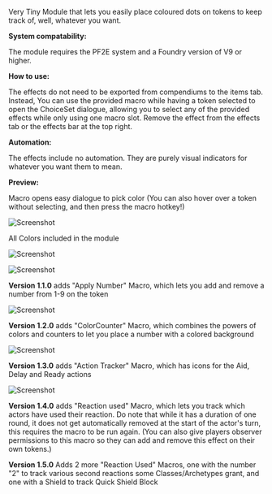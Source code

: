 Very Tiny Module that lets you easily place coloured dots on tokens to keep track of, well, whatever you want.

**System compatability:**

The module requires the PF2E system and a Foundry version of V9 or higher.

**How to use:**

The effects do not need to be exported from compendiums to the items tab. 
Instead, You can use the provided macro while having a token selected to open the ChoiceSet dialogue, allowing you to select any of the provided effects while only using one macro slot. Remove the effect from the effects tab or the effects bar at the top right.

**Automation:**

The effects include no automation. They are purely visual indicators for whatever you want them to mean.

**Preview:**

Macro opens easy dialogue to pick color (You can also hover over a token without selecting, and then press the macro hotkey!)

![Screenshot](https://gitlab.com/InfamousSky/pf2e-color-effects/-/raw/main/documentation/Apply%20Color.PNG)




All Colors included in the module

![Screenshot](https://gitlab.com/InfamousSky/pf2e-color-effects/-/raw/main/documentation/Apply%20Color%202.PNG)




![Screenshot](https://gitlab.com/InfamousSky/pf2e-color-effects/-/raw/main/documentation/apply%20color.gif)

**Version 1.1.0**
adds "Apply Number" Macro, which lets you add and remove a number from 1-9 on the token

![Screenshot](https://gitlab.com/InfamousSky/pf2e-color-effects/-/raw/main/documentation/Counter.gif)

**Version 1.2.0**
adds "ColorCounter" Macro, which combines the powers of colors and counters to let you place a number with a colored background

![Screenshot](https://gitlab.com/InfamousSky/pf2e-color-effects/-/raw/main/documentation/ColorCounter.gif)

**Version 1.3.0**
adds "Action Tracker" Macro, which has icons for the Aid, Delay and Ready actions

![Screenshot](https://gitlab.com/InfamousSky/pf2e-color-effects/-/raw/main/documentation/ActionEffects.gif)

**Version 1.4.0**
adds "Reaction used" Macro, which lets you track which actors have used their reaction. Do note that while it has a duration of one round, it does not get automatically removed at the start of the actor's turn, this requires the macro to be run again. (You can also give players observer permissions to this macro so they can add and remove this effect on their own tokens.)

**Version 1.5.0** Adds 2 more "Reaction Used" Macros, one with the number "2" to track various second reactions some Classes/Archetypes grant, and one with a Shield to track Quick Shield Block
